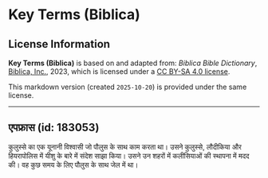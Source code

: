 # Key Terms (Biblica)

## License Information

**Key Terms (Biblica)** is based on and adapted from: _Biblica Bible Dictionary_, [Biblica, Inc.](https://www.biblica.com/), 2023, which is licensed under a [CC BY-SA 4.0 license](https://creativecommons.org/licenses/by-sa/4.0/legalcode.en).

This markdown version (created `2025-10-20`) is provided under the same license.



--------------------------------

## एपफ्रास (id: 183053)

कुलुस्से का एक यूनानी विश्वासी जो पौलुस के साथ काम करता था। उसने कुलुस्से, लौदीकिया और हियरापोलिस में यीशु के बारे में संदेश साझा किया। उसने उन शहरों में कलीसियाओं की स्थापना में मदद की। वह कुछ समय के लिए पौलुस के साथ जेल में था।



